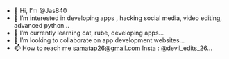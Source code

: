- 👋 Hi, I’m @Jas840
- 👀 I’m interested in developing apps , hacking social media, video editing, advanced python...
- 🌱 I’m currently learning cat, rube, developing apps...
- 💞️ I’m looking to collaborate on app development websites...
- 📫 How to reach me samatap26@gmail.com
Insta : @devil_edits_26...

<!---
Jas840/Jas840 is a ✨ special ✨ repository because its `README.md` (this file) appears on your GitHub profile.
You can click the Preview link to take a look at your changes.
--->
